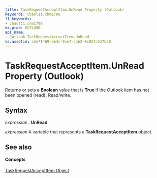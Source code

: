 ```yaml
---
title: TaskRequestAcceptItem.UnRead Property (Outlook)
keywords: vbaol11.chm1798
f1_keywords:
- vbaol11.chm1798
ms.prod: OUTLOOK
api_name:
- Outlook.TaskRequestAcceptItem.UnRead
ms.assetid: a2e71469-eb4c-9ae7-cab2-8c027d527b50
---
```



# TaskRequestAcceptItem.UnRead Property (Outlook)

Returns or sets a  **Boolean** value that is **True** if the Outlook item has not been opened (read). Read/write.


## Syntax

 _expression_ . **UnRead**

 _expression_ A variable that represents a **TaskRequestAcceptItem** object.


## See also


#### Concepts


[TaskRequestAcceptItem Object](taskrequestacceptitem-object-outlook.md)

